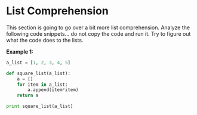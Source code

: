 # List Comprehension

This section is going to go over a bit more list comprehension. Analyze the following code snippets... do not copy the code and run it. Try to figure out what the code does to the lists.

**Example 1:**

```py
a_list = [1, 2, 3, 4, 5]

def square_list(a_list):
    a = []
    for item in a_list:
        a.append(item*item)
    return a

print square_list(a_list)

```



